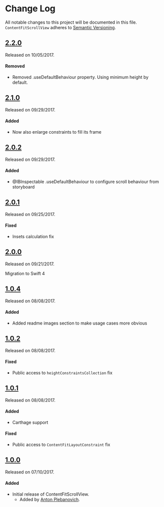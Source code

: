 # Change Log
All notable changes to this project will be documented in this file.
`ContentFitScrollView` adheres to [Semantic Versioning](http://semver.org/).

## [2.2.0](https://github.com/APUtils/ContentFitScrollView/releases/tag/2.2.0)
Released on 10/05/2017.

#### Removed
- Removed .useDefaultBehaviour property. Using minimum height by default.


## [2.1.0](https://github.com/APUtils/ContentFitScrollView/releases/tag/2.1.0)
Released on 09/29/2017.

#### Added
- Now also enlarge constraints to fill its frame


## [2.0.2](https://github.com/APUtils/ContentFitScrollView/releases/tag/2.0.2)
Released on 09/29/2017.

#### Added
- @IBInspectable .useDefaultBehaviour to configure scroll behaviour from storyboard


## [2.0.1](https://github.com/APUtils/ContentFitScrollView/releases/tag/2.0.1)
Released on 09/25/2017.

#### Fixed
- Insets calculation fix


## [2.0.0](https://github.com/APUtils/ContentFitScrollView/releases/tag/2.0.0)
Released on 09/21/2017.

Migration to Swift 4


## [1.0.4](https://github.com/APUtils/ContentFitScrollView/releases/tag/1.0.4)
Released on 08/08/2017.

#### Added
- Added readme images section to make usage cases more obvious


## [1.0.2](https://github.com/APUtils/ContentFitScrollView/releases/tag/1.0.2)
Released on 08/08/2017.

#### Fixed
- Public access to `heightConstraintsCollection` fix


## [1.0.1](https://github.com/APUtils/ContentFitScrollView/releases/tag/1.0.1)
Released on 08/08/2017.

#### Added
- Carthage support

#### Fixed
- Public access to `ContentFitLayoutConstraint` fix


## [1.0.0](https://github.com/APUtils/ContentFitScrollView/releases/tag/1.0.0)
Released on 07/10/2017.

#### Added
- Initial release of ContentFitScrollView.
  - Added by [Anton Plebanovich](https://github.com/anton-plebanovich).
